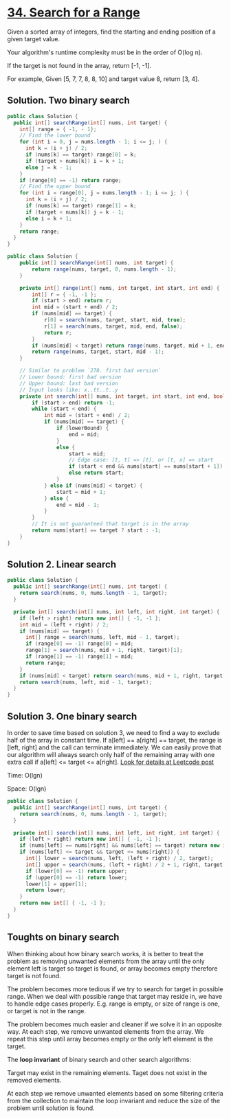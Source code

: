 # [34. Search for a Range](https://leetcode.com/problems/search-for-a-range/)

Given a sorted array of integers, find the starting and ending position of a given target value.

Your algorithm's runtime complexity must be in the order of O(log n).

If the target is not found in the array, return [-1, -1].

For example,
Given [5, 7, 7, 8, 8, 10] and target value 8,
return [3, 4].

## Solution. Two binary search

```java
public class Solution {
  public int[] searchRange(int[] nums, int target) {
    int[] range = { -1, - 1};
    // Find the lower bound
    for (int i = 0, j = nums.length - 1; i <= j; ) {
      int k = (i + j) / 2;
      if (nums[k] == target) range[0] = k;
      if (target > nums[k]) i = k + 1;
      else j = k - 1;
    }
    if (range[0] == -1) return range;
    // Find the upper bound
    for (int i = range[0], j = nums.length - 1; i <= j; ) {
      int k = (i + j) / 2;
      if (nums[k] == target) range[1] = k;
      if (target < nums[k]) j = k - 1;
      else i = k + 1;
    }
    return range;
  }
}
```

```java
public class Solution {
    public int[] searchRange(int[] nums, int target) {
		return range(nums, target, 0, nums.length - 1);
    }

	private int[] range(int[] nums, int target, int start, int end) {
		int[] r = { -1, -1 };
		if (start > end) return r;
		int mid = (start + end) / 2;
		if (nums[mid] == target) {
			r[0] = search(nums, target, start, mid, true);
			r[1] = search(nums, target, mid, end, false);
			return r;
		}
		if (nums[mid] < target) return range(nums, target, mid + 1, end);
		return range(nums, target, start, mid - 1);
	}

	// Similar to problem `278. first bad version`
	// Lower bound: first bad version
	// Upper bound: last bad version
	// Input looks like: x..tt..t..y
	private int search(int[] nums, int target, int start, int end, boolean lowerBound) {
		if (start > end) return -1;
		while (start < end) {
			int mid = (start + end) / 2;
			if (nums[mid] == target) {
				if (lowerBound) {
				    end = mid;
				}
				else {
				    start = mid;
				    // Edge case: [t, t] => [t], or [t, x] => start
				    if (start < end && nums[start] == nums[start + 1]) start++;
				    else return start;
				}
			} else if (nums[mid] < target) {
				start = mid + 1;
			} else {
				end = mid - 1;
			}
		}
		// It is not guaranteed that target is in the array
		return nums[start] == target ? start : -1;
	}
}
```

## Solution 2. Linear search

```java
public class Solution {
  public int[] searchRange(int[] nums, int target) {
    return search(nums, 0, nums.length - 1, target);
  }

  private int[] search(int[] nums, int left, int right, int target) {
    if (left > right) return new int[] { -1, -1 };
    int mid = (left + right) / 2;
    if (nums[mid] == target) {
      int[] range = search(nums, left, mid - 1, target);
      if (range[0] == -1) range[0] = mid;
      range[1] = search(nums, mid + 1, right, target)[1];
      if (range[1] == -1) range[1] = mid;
      return range;
    }
    if (nums[mid] < target) return search(nums, mid + 1, right, target);
    return search(nums, left, mid - 1, target);
  }
}
```

## Solution 3. One binary search

In order to save time based on solution 3, we need to find a way to exclude half of the array in constant time. If a[left] == a[right] == target, the range is [left, right] and the call can terminate immediately. We can easily prove that our algorithm will always search only half of the remaining array with one extra call if a[left] <= target <= a[right]. [Look for details at Leetcode post](https://discuss.leetcode.com/topic/16486/9-11-lines-o-log-n)

Time: O(lgn)

Space: O(lgn)

```java
public class Solution {
  public int[] searchRange(int[] nums, int target) {
    return search(nums, 0, nums.length - 1, target);
  }

  private int[] search(int[] nums, int left, int right, int target) {
    if (left > right) return new int[] { -1, -1 };
    if (nums[left] == nums[right] && nums[left] == target) return new int[] { left, right };
    if (nums[left] <= target && target <= nums[right]) {
      int[] lower = search(nums, left, (left + right) / 2, target);
      int[] upper = search(nums, (left + right) / 2 + 1, right, target);
      if (lower[0] == -1) return upper;
      if (upper[0] == -1) return lower;
      lower[1] = upper[1];
      return lower;
    }
    return new int[] { -1, -1 };
  }
}
```

## Toughts on binary search

When thinking about how binary search works, it is better to treat the problem as removing unwanted elements from the array until the only element left is target so target is found, or array becomes empty therefore target is not found.

The problem becomes more tedious if we try to search for target in possible range. When we deal with possible range that target may reside in, we have to handle edge cases properly. E.g. range is empty, or size of range is one, or target is not in the range.

The problem becomes much easier and cleaner if we solve it in an opposite way. At each step, we remove unwanted elements from the array. We repeat this step until array becomes empty or the only left element is the target.

The **loop invariant** of binary search and other search algorithms:

Target may exist in the remaining elements. Taget does not exist in the removed elements.

At each step we remove unwanted elements based on some filtering criteria from the collection to maintain the loop invariant and reduce the size of the problem until solution is found.
